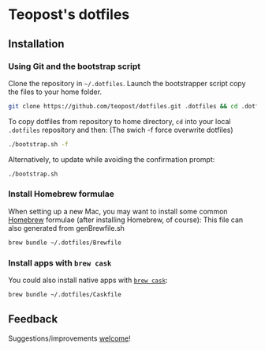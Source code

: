 # Teopost's dotfiles

## Installation

### Using Git and the bootstrap script

Clone the repository in `~/.dotfiles`. Launch the bootstrapper script copy the files to your home folder.

```bash
git clone https://github.com/teopost/dotfiles.git .dotfiles && cd .dotfiles
```

To copy dotfiles from repository to home directory, `cd` into your local `.dotfiles` repository and then:
(The swich -f force overwrite dotfiles)

```bash
./bootstrap.sh -f
```

Alternatively, to update while avoiding the confirmation prompt:

```bash
./bootstrap.sh
```

### Install Homebrew formulae

When setting up a new Mac, you may want to install some common [Homebrew](http://brew.sh/) formulae (after installing Homebrew, of course):
This file can also generated from genBrewfile.sh

```bash
brew bundle ~/.dotfiles/Brewfile
```

### Install apps with `brew cask`

You could also install native apps with [`brew cask`](https://github.com/phinze/homebrew-cask):

```bash
brew bundle ~/.dotfiles/Caskfile
```

## Feedback

Suggestions/improvements
[welcome](https://github.com/teopost/dotfiles/issues)!

